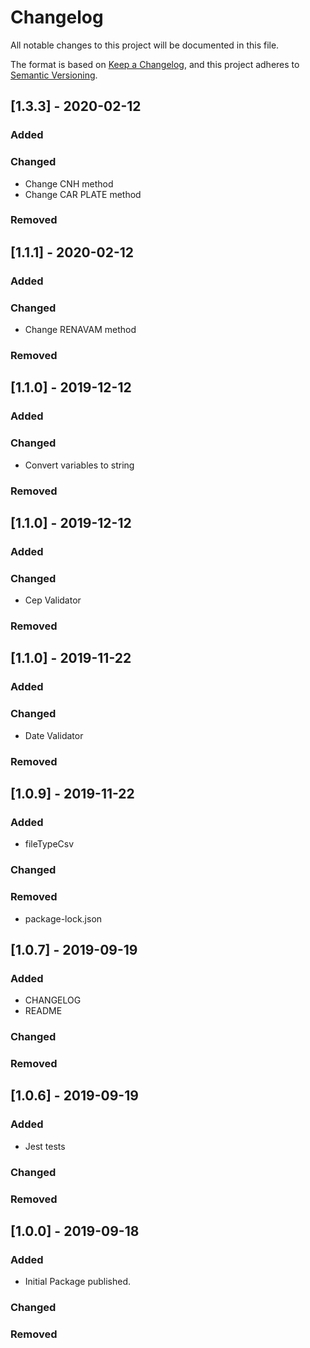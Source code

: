 # Changelog
All notable changes to this project will be documented in this file.

The format is based on [Keep a Changelog](https://keepachangelog.com/en/1.0.0/),
and this project adheres to [Semantic Versioning](https://semver.org/spec/v2.0.0.html).

## [1.3.3] - 2020-02-12
### Added
### Changed
- Change CNH method
- Change CAR PLATE method
### Removed

## [1.1.1] - 2020-02-12
### Added
### Changed
- Change RENAVAM method
### Removed

## [1.1.0] - 2019-12-12
### Added
### Changed
- Convert variables to string
### Removed

## [1.1.0] - 2019-12-12
### Added
### Changed
- Cep Validator
### Removed

## [1.1.0] - 2019-11-22
### Added
### Changed
- Date Validator
### Removed

## [1.0.9] - 2019-11-22
### Added
- fileTypeCsv
### Changed
### Removed
- package-lock.json

## [1.0.7] - 2019-09-19
### Added
- CHANGELOG
- README
### Changed
### Removed

## [1.0.6] - 2019-09-19
### Added
- Jest tests
### Changed
### Removed

## [1.0.0] - 2019-09-18
### Added
- Initial Package published.
### Changed
### Removed

[0.0.0]: https://github.com/doc88git/flux-validator-js/compare